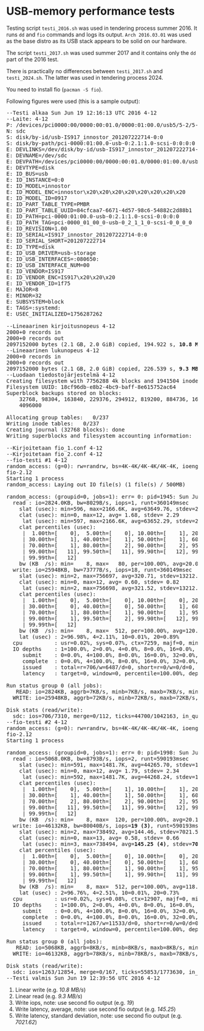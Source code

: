 # USB-memory performance tests

Testing script `testi_2016.sh` was used in tendering process summer 2016. It runs `dd`
and `fio` commands and logs its output. `Arch 2016.03.01` was used as the
base distro as its USB stack appears to be solid on our hardware.

The script `testi_2017.sh` was used summer 2017 and it contains only the `dd` part of the
2016 test.

There is practically no differences between `testi_2017.sh` and `testi_2024.sh`. The latter
was used in tendering process 2024.

You need to install fio (`pacman -S fio`).

Following figures were used (this is a sample output):

<pre>
--Testi alkaa Sun Jun 19 12:16:13 UTC 2016 4-12
--Laite: 4-12
P: /devices/pci0000:00/0000:00:01.0/0000:01:00.0/usb5/5-2/5-2.1/5-2.1:1.0/host10/target10:0:0/10:0:0:0/block/sdc
N: sdc
S: disk/by-id/usb-IS917_innostor_201207222714-0:0
S: disk/by-path/pci-0000:01:00.0-usb-0:2.1:1.0-scsi-0:0:0:0
E: DEVLINKS=/dev/disk/by-id/usb-IS917_innostor_201207222714-0:0 /dev/disk/by-path/pci-0000:01:00.0-usb-0:2.1:1.0-scsi-0:0:0:0
E: DEVNAME=/dev/sdc
E: DEVPATH=/devices/pci0000:00/0000:00:01.0/0000:01:00.0/usb5/5-2/5-2.1/5-2.1:1.0/host10/target10:0:0/10:0:0:0/block/sdc
E: DEVTYPE=disk
E: ID_BUS=usb
E: ID_INSTANCE=0:0
E: ID_MODEL=innostor
E: ID_MODEL_ENC=innostor\x20\x20\x20\x20\x20\x20\x20\x20
E: ID_MODEL_ID=0917
E: ID_PART_TABLE_TYPE=PMBR
E: ID_PART_TABLE_UUID=84cfcaa7-6671-4d57-98c6-54882c2d88b1
E: ID_PATH=pci-0000:01:00.0-usb-0:2.1:1.0-scsi-0:0:0:0
E: ID_PATH_TAG=pci-0000_01_00_0-usb-0_2_1_1_0-scsi-0_0_0_0
E: ID_REVISION=1.00
E: ID_SERIAL=IS917_innostor_201207222714-0:0
E: ID_SERIAL_SHORT=201207222714
E: ID_TYPE=disk
E: ID_USB_DRIVER=usb-storage
E: ID_USB_INTERFACES=:080650:
E: ID_USB_INTERFACE_NUM=00
E: ID_VENDOR=IS917
E: ID_VENDOR_ENC=IS917\x20\x20\x20
E: ID_VENDOR_ID=1f75
E: MAJOR=8
E: MINOR=32
E: SUBSYSTEM=block
E: TAGS=:systemd:
E: USEC_INITIALIZED=1756287262

--Lineaarinen kirjoitusnopeus 4-12
2000+0 records in
2000+0 records out
2097152000 bytes (2.1 GB, 2.0 GiB) copied, 194.922 s, <b>10.8 MB/s (1)</b>
--Lineaarinen lukunopeus 4-12
2000+0 records in
2000+0 records out
2097152000 bytes (2.1 GB, 2.0 GiB) copied, 226.539 s, <b>9.3 MB/s (2)</b>
--Luodaan tiedostojärjestelmä 4-12
Creating filesystem with 7756288 4k blocks and 1941504 inodes
Filesystem UUID: 18cf96db-e8b2-4bc9-baff-8e615752ac64
Superblock backups stored on blocks: 
	32768, 98304, 163840, 229376, 294912, 819200, 884736, 1605632, 2654208, 
	4096000

Allocating group tables:   0/237
Writing inode tables:   0/237
Creating journal (32768 blocks): done
Writing superblocks and filesystem accounting information:   0/237

--Kirjoitetaan fio_1.conf 4-12
--Kirjoitetaan fio_2.conf 4-12
--fio-testi #1 4-12
random_access: (g=0): rw=randrw, bs=4K-4K/4K-4K/4K-4K, ioengine=libaio, iodepth=1
fio-2.12
Starting 1 process
random_access: Laying out IO file(s) (1 file(s) / 500MB)

random_access: (groupid=0, jobs=1): err= 0: pid=1945: Sun Jun 19 12:30:05 2016
  read : io=2824.0KB, bw=8029B/s, iops=1, runt=360149msec
    slat (usec): min=596, max=2166.6K, avg=63649.76, stdev=234583.70
    clat (usec): min=0, max=12, avg= 1.68, stdev= 2.29
     lat (usec): min=597, max=2166.6K, avg=63652.29, stdev=234583.50
    clat percentiles (usec):
     |  1.00th=[    0],  5.00th=[    0], 10.00th=[    1], 20.00th=[    1],
     | 30.00th=[    1], 40.00th=[    1], 50.00th=[    1], 60.00th=[    1],
     | 70.00th=[    1], 80.00th=[    2], 90.00th=[    2], 95.00th=[   10],
     | 99.00th=[   11], 99.50th=[   11], 99.90th=[   12], 99.95th=[   12],
     | 99.99th=[   12]
    bw (KB  /s): min=    8, max=   80, per=100.00%, avg=20.03, stdev=15.08
  write: io=25948KB, bw=73777B/s, iops=18, runt=360149msec
    slat (usec): min=2, max=756697, avg=320.71, stdev=13212.66
    clat (usec): min=0, max=12, avg= 0.60, stdev= 0.82
     lat (usec): min=2, max=756698, avg=321.52, stdev=13212.67
    clat percentiles (usec):
     |  1.00th=[    0],  5.00th=[    0], 10.00th=[    0], 20.00th=[    0],
     | 30.00th=[    0], 40.00th=[    0], 50.00th=[    1], 60.00th=[    1],
     | 70.00th=[    1], 80.00th=[    1], 90.00th=[    1], 95.00th=[    1],
     | 99.00th=[    1], 99.50th=[    2], 99.90th=[   12], 99.95th=[   12],
     | 99.99th=[   12]
    bw (KB  /s): min=    8, max=  512, per=100.00%, avg=120.41, stdev=110.48
    lat (usec) : 2=96.98%, 4=2.11%, 10=0.01%, 20=0.89%
  cpu          : usr=0.02%, sys=0.07%, ctx=7259, majf=0, minf=12
  IO depths    : 1=100.0%, 2=0.0%, 4=0.0%, 8=0.0%, 16=0.0%, 32=0.0%, >=64=0.0%
     submit    : 0=0.0%, 4=100.0%, 8=0.0%, 16=0.0%, 32=0.0%, 64=0.0%, >=64=0.0%
     complete  : 0=0.0%, 4=100.0%, 8=0.0%, 16=0.0%, 32=0.0%, 64=0.0%, >=64=0.0%
     issued    : total=r=706/w=6487/d=0, short=r=0/w=0/d=0, drop=r=0/w=0/d=0
     latency   : target=0, window=0, percentile=100.00%, depth=1

Run status group 0 (all jobs):
   READ: io=2824KB, aggrb=7KB/s, minb=7KB/s, maxb=7KB/s, mint=360149msec, maxt=360149msec
  WRITE: io=25948KB, aggrb=72KB/s, minb=72KB/s, maxb=72KB/s, mint=360149msec, maxt=360149msec

Disk stats (read/write):
  sdc: ios=706/7310, merge=0/112, ticks=44700/1042163, in_queue=1087514, util=99.92%
--fio-testi #2 4-12
random_access: (g=0): rw=randrw, bs=4K-4K/4K-4K/4K-4K, ioengine=libaio, iodepth=1
fio-2.12
Starting 1 process

random_access: (groupid=0, jobs=1): err= 0: pid=1998: Sun Jun 19 12:39:55 2016
  read : io=5068.0KB, bw=8793B/s, iops=2, runt=590193msec
    slat (usec): min=591, max=1481.7K, avg=44265.70, stdev=179069.20
    clat (usec): min=0, max=12, avg= 1.79, stdev= 2.34
     lat (usec): min=592, max=1481.7K, avg=44268.24, stdev=179068.96
    clat percentiles (usec):
     |  1.00th=[    0],  5.00th=[    1], 10.00th=[    1], 20.00th=[    1],
     | 30.00th=[    1], 40.00th=[    1], 50.00th=[    1], 60.00th=[    1],
     | 70.00th=[    2], 80.00th=[    2], 90.00th=[    2], 95.00th=[   11],
     | 99.00th=[   11], 99.50th=[   11], 99.90th=[   12], 99.95th=[   12],
     | 99.99th=[   12]
    bw (KB  /s): min=    8, max=  120, per=100.00%, avg=20.17, stdev=15.83
  write: io=46132KB, bw=80040B/s, iops=<b>19 (3)</b>, runt=590193msec
    slat (usec): min=2, max=738492, avg=144.46, stdev=7021.59
    clat (usec): min=0, max=13, avg= 0.58, stdev= 0.66
     lat (usec): min=3, max=738494, avg=<b>145.25 (4)</b>, stdev=<b>7021.62 (5)</b>
    clat percentiles (usec):
     |  1.00th=[    0],  5.00th=[    0], 10.00th=[    0], 20.00th=[    0],
     | 30.00th=[    0], 40.00th=[    0], 50.00th=[    1], 60.00th=[    1],
     | 70.00th=[    1], 80.00th=[    1], 90.00th=[    1], 95.00th=[    1],
     | 99.00th=[    1], 99.50th=[    1], 99.90th=[   11], 99.95th=[   12],
     | 99.99th=[   12]
    bw (KB  /s): min=    8, max=  512, per=100.00%, avg=118.41, stdev=107.34
    lat (usec) : 2=96.76%, 4=2.51%, 10=0.01%, 20=0.73%
  cpu          : usr=0.02%, sys=0.08%, ctx=12907, majf=0, minf=12
  IO depths    : 1=100.0%, 2=0.0%, 4=0.0%, 8=0.0%, 16=0.0%, 32=0.0%, >=64=0.0%
     submit    : 0=0.0%, 4=100.0%, 8=0.0%, 16=0.0%, 32=0.0%, 64=0.0%, >=64=0.0%
     complete  : 0=0.0%, 4=100.0%, 8=0.0%, 16=0.0%, 32=0.0%, 64=0.0%, >=64=0.0%
     issued    : total=r=1267/w=11533/d=0, short=r=0/w=0/d=0, drop=r=0/w=0/d=0
     latency   : target=0, window=0, percentile=100.00%, depth=1

Run status group 0 (all jobs):
   READ: io=5068KB, aggrb=8KB/s, minb=8KB/s, maxb=8KB/s, mint=590193msec, maxt=590193msec
  WRITE: io=46132KB, aggrb=78KB/s, minb=78KB/s, maxb=78KB/s, mint=590193msec, maxt=590193msec

Disk stats (read/write):
  sdc: ios=1263/12854, merge=0/167, ticks=55853/1773630, in_queue=1830080, util=99.92%
--Testi valmis Sun Jun 19 12:39:56 UTC 2016 4-12
</pre>

 1. Linear write (e.g. *10.8 MB/s*)
 2. Linear read (e.g. *9.3 MB/s*)
 3. Write iops, note: use second fio output (e.g. *19*)
 4. Write latency, average, note: use second fio output (e.g. *145.25*)
 5. Write latency, standard deviation, note: use second fio output (e.g. *7021.62*)
